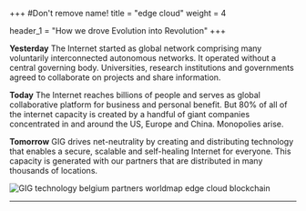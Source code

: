 +++
#Don't remove name!
title = "edge cloud"
weight = 4

header_1 = "How we drove Evolution into Revolution"
+++

**Yesterday**
The Internet started as global network comprising many voluntarily interconnected autonomous networks. It operated without a central governing body. Universities, research institutions and governments agreed to collaborate on projects and share information.

**Today**
The Internet reaches billions of people and serves as global collaborative platform for business and personal benefit. But 80% of all of the internet capacity is created by a handful of giant companies concentrated in and around the US, Europe and China. Monopolies arise.

**Tomorrow**
GIG drives net-neutrality by creating and distributing technology that enables a secure, scalable and self-healing Internet for everyone. This capacity is generated with our partners that are distributed in many thousands of locations.

![GIG technology belgium partners worldmap edge cloud blockchain](/img/partnerworld.png)

***
